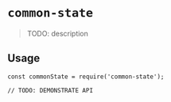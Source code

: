 # `common-state`

> TODO: description

## Usage

```
const commonState = require('common-state');

// TODO: DEMONSTRATE API
```
